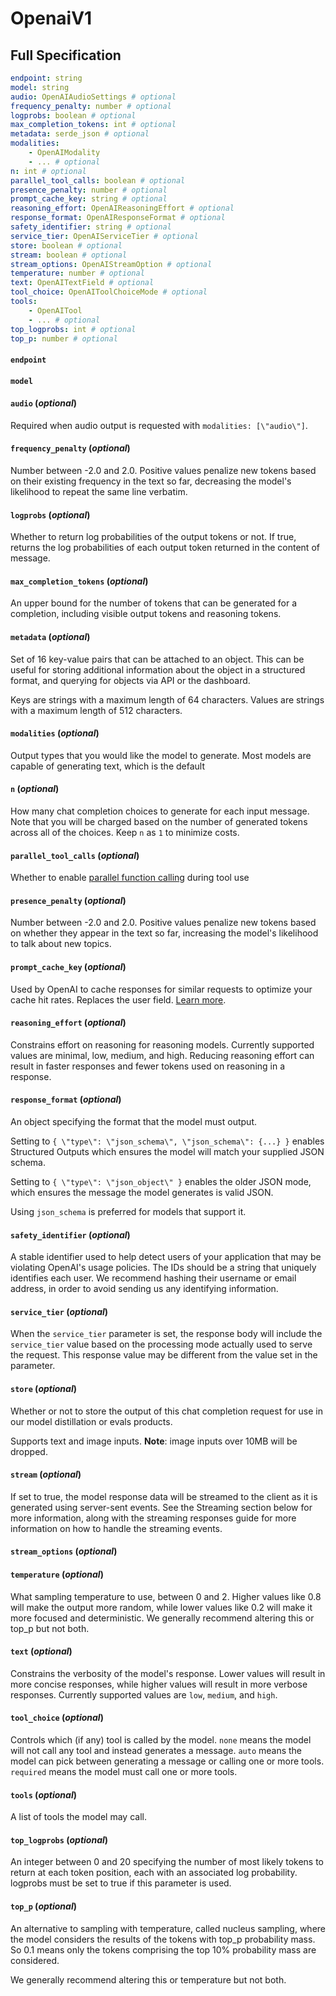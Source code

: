 # OpenaiV1



## Full Specification

```yaml
endpoint: string
model: string
audio: OpenAIAudioSettings # optional
frequency_penalty: number # optional
logprobs: boolean # optional
max_completion_tokens: int # optional
metadata: serde_json # optional
modalities: 
	- OpenAIModality
	- ... # optional
n: int # optional
parallel_tool_calls: boolean # optional
presence_penalty: number # optional
prompt_cache_key: string # optional
reasoning_effort: OpenAIReasoningEffort # optional
response_format: OpenAIResponseFormat # optional
safety_identifier: string # optional
service_tier: OpenAIServiceTier # optional
store: boolean # optional
stream: boolean # optional
stream_options: OpenAIStreamOption # optional
temperature: number # optional
text: OpenAITextField # optional
tool_choice: OpenAIToolChoiceMode # optional
tools: 
	- OpenAITool
	- ... # optional
top_logprobs: int # optional
top_p: number # optional
```

#### `endpoint`


#### `model`


#### `audio` (*optional*)

Required when audio output is
requested with `modalities: [\"audio\"]`.

#### `frequency_penalty` (*optional*)

Number between -2.0 and 2.0. Positive values penalize new tokens
based on their existing frequency in the text so far, decreasing
the model\'s likelihood to repeat the same line verbatim.

#### `logprobs` (*optional*)

Whether to return log probabilities of the output tokens or not.
If true, returns the log probabilities of each output token
returned in the content of message.

#### `max_completion_tokens` (*optional*)

An upper bound for the number of tokens that can be generated for a
completion, including visible output tokens and reasoning tokens.

#### `metadata` (*optional*)

Set of 16 key-value pairs that can be attached to an object. This can
be useful for storing additional information about the object in a
structured format, and querying for objects via API or the dashboard.

Keys are strings with a maximum length of 64 characters. Values are
strings with a maximum length of 512 characters.

#### `modalities` (*optional*)

Output types that you would like the model to generate. Most models are
capable of generating text, which is the default

#### `n` (*optional*)

How many chat completion choices to generate for each input message.
Note that you will be charged based on the number of generated tokens
across all of the choices. Keep `n` as `1` to minimize costs.

#### `parallel_tool_calls` (*optional*)

Whether to enable [parallel function calling](https://platform.openai.com/docs/guides/function-calling#configuring-parallel-function-calling)
during tool use

#### `presence_penalty` (*optional*)

Number between -2.0 and 2.0. Positive values penalize new tokens
based on whether they appear in the text so far, increasing the
model\'s likelihood to talk about new topics.

#### `prompt_cache_key` (*optional*)

Used by OpenAI to cache responses for similar requests to optimize
your cache hit rates. Replaces the user field. [Learn more](https://platform.openai.com/docs/guides/prompt-caching).

#### `reasoning_effort` (*optional*)

Constrains effort on reasoning for reasoning models. Currently supported
values are minimal, low, medium, and high. Reducing reasoning effort
can result in faster responses and fewer tokens used on reasoning in a response.

#### `response_format` (*optional*)

An object specifying the format that the model must output.

Setting to `{ \"type\": \"json_schema\", \"json_schema\": {...} }`
enables Structured Outputs which ensures the model will match your
supplied JSON schema.

Setting to `{ \"type\": \"json_object\" }` enables the older JSON mode,
which ensures the message the model generates is valid JSON.

Using `json_schema` is preferred for models that support it.

#### `safety_identifier` (*optional*)

A stable identifier used to help detect users of your application
that may be violating OpenAI\'s usage policies. The IDs should be a
string that uniquely identifies each user. We recommend hashing their
username or email address, in order to avoid sending us any identifying
information.

#### `service_tier` (*optional*)

When the `service_tier` parameter is set, the response body will
include the `service_tier` value based on the processing mode actually
used to serve the request. This response value may be different from
the value set in the parameter.

#### `store` (*optional*)

Whether or not to store the output of this chat completion request
for use in our model distillation or evals products.

Supports text and image inputs.
**Note**: image inputs over 10MB will be dropped.

#### `stream` (*optional*)

If set to true, the model response data will be streamed
to the client as it is generated using server-sent events.
See the Streaming section below for more information,
along with the streaming responses guide for more information
on how to handle the streaming events.

#### `stream_options` (*optional*)


#### `temperature` (*optional*)

What sampling temperature to use, between 0 and 2. Higher values like 0.8 will make
the output more random, while lower values like 0.2 will make it more focused
and deterministic. We generally recommend altering this or top_p but not both.

#### `text` (*optional*)

Constrains the verbosity of the model\'s response. Lower values
will result in more concise responses, while higher values will
result in more verbose responses. Currently supported values are
`low`, `medium`, and `high`.

#### `tool_choice` (*optional*)

Controls which (if any) tool is called by the model. `none` means
the model will not call any tool and instead generates a message.
`auto` means the model can pick between generating a message or calling
one or more tools. `required` means the model must call one or more tools.

#### `tools` (*optional*)

A list of tools the model may call.

#### `top_logprobs` (*optional*)

An integer between 0 and 20 specifying the number of most
likely tokens to return at each token position, each with an
associated log probability. logprobs must be set to true if
this parameter is used.

#### `top_p` (*optional*)

An alternative to sampling with temperature, called nucleus sampling,
where the model considers the results of the tokens with top_p probability
mass. So 0.1 means only the tokens comprising the top 10% probability
mass are considered.

We generally recommend altering this or temperature but not both.


